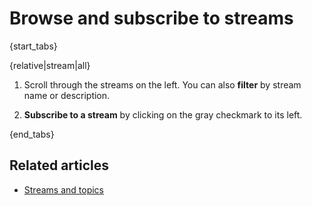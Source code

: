 # Browse and subscribe to streams

{start_tabs}

{relative|stream|all}

1. Scroll through the streams on the left. You can also **filter** by stream
   name or description.

1. **Subscribe to a stream** by clicking on the gray checkmark to its left.

{end_tabs}

## Related articles

* [Streams and topics](/help/streams-and-topics)
